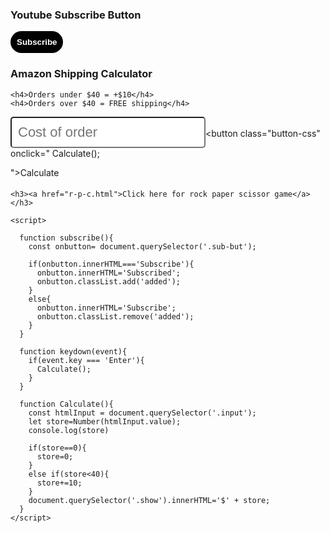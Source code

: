 <!DOCTYPE html>
<html lang="en">
<head>
  <meta charset="UTF-8">
  <meta name="viewport" content="width=device-width, initial-scale=1.0">
  <title>Document</title>

  <style>

    .subscribe{
      border: none;
      background-color: black;
      color: white;
      padding: 10px;
      font-weight: bolder;
      border-radius: 50px;
    }
    .added{
      color: black;
      background-color: aliceblue;
    }

    .input-css{
      font-size: 22px;
      padding:10px ;
      border-radius: 5px;
    }

    .button-css{
      border: none;
      font-size:19px;
      padding: 12px 15px;
      margin-left:7px;
      background-color: green;
      color: white;
    }

  </style>


</head>
<body>
  <h3>
    Youtube Subscribe Button
  </h3>
 <button onclick="
    subscribe();
 "class="sub-but subscribe">Subscribe</button>

<!-- ------------------------------------------- -->

  <h3>Amazon Shipping Calculator</h3>

    <h4>Orders under $40 = +$10</h4>
    <h4>Orders over $40 = FREE shipping</h4>

  <input type="text" class="input input-css" placeholder="Cost of order" onkeydown="keydown(event)"><button 
  class="button-css"
  onclick=" 
  Calculate();
  
  ">Calculate</button>

  <h4 class="show"></h4>

    <h3><a href="r-p-c.html">Click here for rock paper scissor game</a></h3>

    <script>

      function subscribe(){
        const onbutton= document.querySelector('.sub-but');
    
        if(onbutton.innerHTML==='Subscribe'){
          onbutton.innerHTML='Subscribed';
          onbutton.classList.add('added');
        }
        else{
          onbutton.innerHTML='Subscribe';
          onbutton.classList.remove('added');
        }
      }

      function keydown(event){
        if(event.key === 'Enter'){
          Calculate();
        }
      }

      function Calculate(){
        const htmlInput = document.querySelector('.input');
        let store=Number(htmlInput.value);
        console.log(store)

        if(store==0){
          store=0;
        }
        else if(store<40){
          store+=10;
        }
        document.querySelector('.show').innerHTML='$' + store;
      }
    </script>

</body>
</html>
